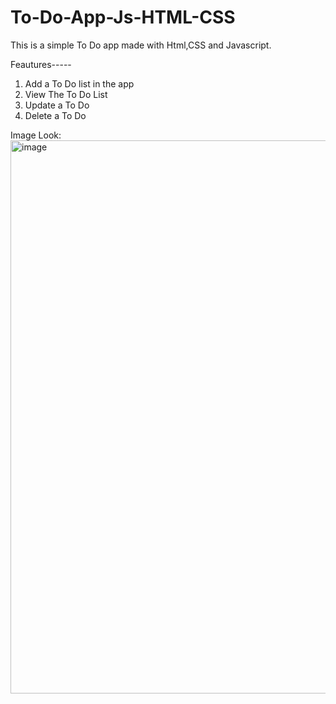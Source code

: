 # To-Do-App-Js-HTML-CSS

This is a simple To Do app made with Html,CSS and Javascript.

Feautures-----
1. Add a To Do list in the app
2. View The To Do List
3. Update a To Do
4. Delete a To Do

Image Look:
<img width="1906" height="885" alt="image" src="https://github.com/user-attachments/assets/944ffa44-c223-42e4-80b2-cd7d8fdd1a34" />
